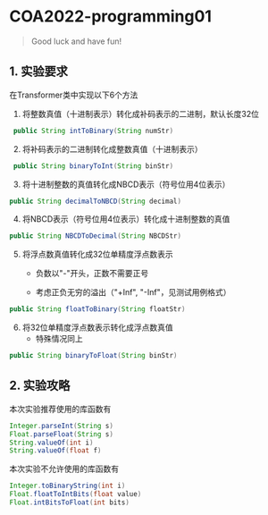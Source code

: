 # COA2022-programming01

> Good luck and have fun!



## 1. 实验要求

在Transformer类中实现以下6个方法

1. 将整数真值（十进制表示）转化成补码表示的二进制，默认长度32位

``` java
 public String intToBinary(String numStr) 
```


2. 将补码表示的二进制转化成整数真值（十进制表示）

``` java
 public String binaryToInt(String binStr)
```


3. 将十进制整数的真值转化成NBCD表示（符号位用4位表示）

``` java
public String decimalToNBCD(String decimal)
```


4. 将NBCD表示（符号位用4位表示）转化成十进制整数的真值

``` java
public String NBCDToDecimal(String NBCDStr)
```

5. 将浮点数真值转化成32位单精度浮点数表示

   - 负数以"-"开头，正数不需要正号

   - 考虑正负无穷的溢出（"+Inf", "-Inf"，见测试用例格式）


```java
public String floatToBinary(String floatStr)
```

6. 将32位单精度浮点数表示转化成浮点数真值
   - 特殊情况同上


```java
public String binaryToFloat(String binStr)
```



## 2. 实验攻略

本次实验推荐使用的库函数有

```java
Integer.parseInt(String s)
Float.parseFloat(String s)
String.valueOf(int i)
String.valueOf(float f)
```

本次实验不允许使用的库函数有

```java
Integer.toBinaryString(int i)
Float.floatToIntBits(float value)
Float.intBitsToFloat(int bits)
```

